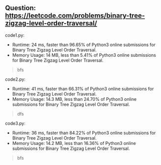 ## Question: https://leetcode.com/problems/binary-tree-zigzag-level-order-traversal/

code1.py:
* Runtime: 24 ms, faster than 96.65% of Python3 online submissions for Binary Tree Zigzag Level Order Traversal.
* Memory Usage: 14 MB, less than 5.41% of Python3 online submissions for Binary Tree Zigzag Level Order Traversal.
> bfs

code2.py:
* Runtime: 41 ms, faster than 66.31% of Python3 online submissions for Binary Tree Zigzag Level Order Traversal.
* Memory Usage: 14.3 MB, less than 24.70% of Python3 online submissions for Binary Tree Zigzag Level Order Traversal.
> dfs

code3.py:
* Runtime: 36 ms, faster than 84.22% of Python3 online submissions for Binary Tree Zigzag Level Order Traversal.
* Memory Usage: 14.2 MB, less than 16.36% of Python3 online submissions for Binary Tree Zigzag Level Order Traversal.
> bfs